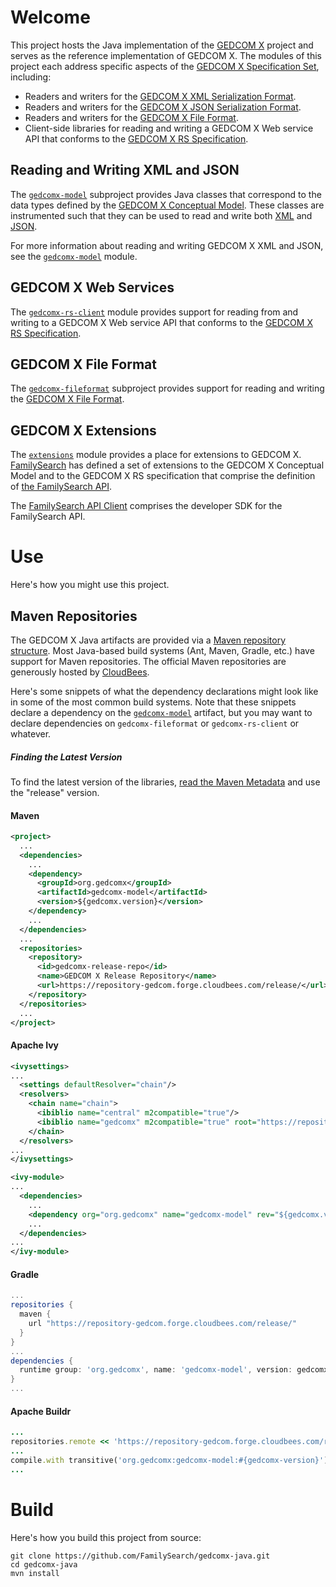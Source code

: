 # Welcome

This project hosts the Java implementation of the [GEDCOM X](http://www.gedcomx.org) project and serves as the
reference implementation of GEDCOM X. The modules of this project each
address specific aspects of the [GEDCOM X Specification Set](http://www.gedcomx.org/Specifications.html),
including:

* Readers and writers for the [GEDCOM X XML Serialization Format](https://github.com/FamilySearch/gedcomx/blob/master/specifications/xml-format-specification.md).
* Readers and writers for the [GEDCOM X JSON Serialization Format](https://github.com/FamilySearch/gedcomx/blob/master/specifications/json-format-specification.md).
* Readers and writers for the [GEDCOM X File Format](https://github.com/FamilySearch/gedcomx/blob/master/specifications/file-format-specification.md).
* Client-side libraries for reading and writing a GEDCOM X Web service API that conforms to the [GEDCOM X RS Specification](https://github.com/FamilySearch/gedcomx-rs).

## Reading and Writing XML and JSON

The [`gedcomx-model`](./gedcomx-model/README.md) subproject provides Java classes that correspond to the data types defined by
the [GEDCOM X Conceptual Model](https://github.com/FamilySearch/gedcomx/blob/master/specifications/conceptual-model-specification.md).
These classes are instrumented such that they can be used to read and write both
[XML](https://github.com/FamilySearch/gedcomx/blob/master/specifications/xml-format-specification.md) and
[JSON](https://github.com/FamilySearch/gedcomx/blob/master/specifications/json-format-specification.md).

For more information about reading and writing GEDCOM X XML and JSON, see the [`gedcomx-model`](./gedcomx-model/) module.

## GEDCOM X Web Services

The [`gedcomx-rs-client`](./gedcomx-rs-client/README.md) module provides support for reading from and writing to a GEDCOM X 
Web service API that conforms to the [GEDCOM X RS Specification](https://github.com/FamilySearch/gedcomx-rs).

## GEDCOM X File Format

The [`gedcomx-fileformat`](./gedcomx-fileformat/README.md) subproject provides support for reading and writing the
[GEDCOM X File Format](https://github.com/FamilySearch/gedcomx/blob/master/specifications/file-format-specification.md).

## GEDCOM X Extensions

The [`extensions`](./extensions/README.md) module provides a place for extensions to GEDCOM X. [FamilySearch](https://familysearch.org) has defined
a set of extensions to the GEDCOM X Conceptual Model and to the GEDCOM X RS specification that comprise the definition of 
[the FamilySearch API](https://developer.familysearch.org/).
 
The [FamilySearch API Client](./extensions/familysearch/familysearch-api-client/README.md) comprises the developer SDK for the FamilySearch API.

<a name="Use"/>

# Use

Here's how you might use this project.

## Maven Repositories

The GEDCOM X Java artifacts are provided via a [Maven repository structure](http://maven.apache.org/guides/introduction/introduction-to-repositories.html).
Most Java-based build systems (Ant, Maven, Gradle, etc.) have support for Maven repositories.
The official Maven repositories are generously hosted by [CloudBees](http://cloudbees.com/).

Here's some snippets of what the dependency declarations might look like in some of the most common build systems. Note that
these snippets declare a dependency on the [`gedcomx-model`](./gedcomx-model/README.md) artifact, but you may want to declare dependencies on
`gedcomx-fileformat` or `gedcomx-rs-client` or whatever.

##### Finding the Latest Version

To find the latest version of the libraries, [read the Maven Metadata](https://repository-gedcom.forge.cloudbees.com/release/org/gedcomx/gedcomx-parent/maven-metadata.xml)
and use the "release" version.

#### Maven

```xml
<project>
  ...
  <dependencies>
    ...
    <dependency>
      <groupId>org.gedcomx</groupId>
      <artifactId>gedcomx-model</artifactId>
      <version>${gedcomx.version}</version>
    </dependency>
    ...
  </dependencies>
  ...
  <repositories>
    <repository>
      <id>gedcomx-release-repo</id>
      <name>GEDCOM X Release Repository</name>
      <url>https://repository-gedcom.forge.cloudbees.com/release/</url>
    </repository>
  </repositories>
  ...
</project>
```

#### Apache Ivy

```xml
<ivysettings>
...
  <settings defaultResolver="chain"/>
  <resolvers>
    <chain name="chain">
      <ibiblio name="central" m2compatible="true"/>
      <ibiblio name="gedcomx" m2compatible="true" root="https://repository-gedcom.forge.cloudbees.com/release/"/>
    </chain>
  </resolvers>
...
</ivysettings>
```

```xml
<ivy-module>
...
  <dependencies>
    ...
    <dependency org="org.gedcomx" name="gedcomx-model" rev="${gedcomx.version}"/>
    ...
  </dependencies>
...
</ivy-module>
```

#### Gradle

```groovy
...
repositories {
  maven {
    url "https://repository-gedcom.forge.cloudbees.com/release/"
  }
}
...
dependencies {
  runtime group: 'org.gedcomx', name: 'gedcomx-model', version: gedcomxVersion
}
...
```

#### Apache Buildr

```ruby
...
repositories.remote << 'https://repository-gedcom.forge.cloudbees.com/release/'
...
compile.with transitive('org.gedcomx:gedcomx-model:#{gedcomx-version}')
...
```

# Build

Here's how you build this project from source:

```
git clone https://github.com/FamilySearch/gedcomx-java.git
cd gedcomx-java
mvn install
```

